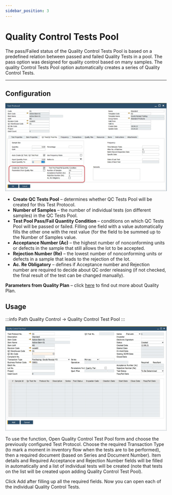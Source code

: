 ```yaml
---
sidebar_position: 3
---
```


# Quality Control Tests Pool

The pass/Failed status of the Quality Control Tests Pool is based on a predefined relation between passed and failed Quality Tests in a pool. The pass option was designed for quality control based on many samples. The quality Control Tests Pool option automatically creates a series of Quality Control Tests.

---

## Configuration

![Test Protocol Test Pools](./media/quality-control-tests-pool/test-protocol-test-pools.webp)

- **Create QC Tests Pool** – determines whether QC Tests Pool will be created for this Test Protocol.
- **Number of Samples** – the number of individual tests (on different samples) in the QC Tests Pool.
- **Test Pool Pass/Fail Quantity Condition** – conditions on which QC Tests Pool will be passed or failed. Filling one field with a value automatically fills the other one with the rest value (for the field to be summed up to the Number of Samples value.
- **Acceptance Number (Ac)** – the highest number of nonconforming units or defects in the sample that still allows the lot to be accepted.
- **Rejection Number (Re)** – the lowest number of nonconforming units or defects in a sample that leads to the rejection of the lot.
- **Ac. Re Obligatory** – defines if Acceptance number and Rejection number are required to decide about QC order releasing (if not checked, the final result of the test can be changed manually).

**Parameters from Quality Plan** – click [here](quality-plan.md) to find out more about Quality Plan.

## Usage

:::info Path
    Quality Control → Quality Control Test Pool
:::

![Quality Control Test Pool](./media/quality-control-tests-pool/quality-control-test-pool.webp)

To use the function, Open Quality Control Test Pool form and choose the previously configured Test Protocol. Choose the required Transaction Type (to mark a moment in inventory flow when the tests are to be performed), then a required document (based on Series and Document Number). Item details and Required Acceptance and Rejection Number fields will be filled in automatically and a list of individual tests will be created (note that tests on the list will be created upon adding Quality Control Test Pool).

Click Add after filling up all the required fields. Now you can open each of the individual Quality Control Tests.
